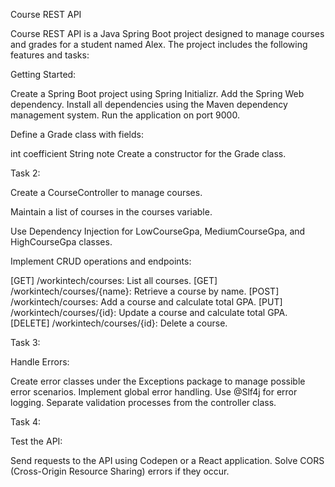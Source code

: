 Course REST API

Course REST API is a Java Spring Boot project designed to manage courses and grades for a student named Alex. The project includes the following features and tasks:

Getting Started:

Create a Spring Boot project using Spring Initializr.
Add the Spring Web dependency.
Install all dependencies using the Maven dependency management system.
Run the application on port 9000.

Define a Grade class with fields:

int coefficient
String note
Create a constructor for the Grade class.

Task 2:

Create a CourseController to manage courses.

Maintain a list of courses in the courses variable.

Use Dependency Injection for LowCourseGpa, MediumCourseGpa, and HighCourseGpa classes.

Implement CRUD operations and endpoints:

[GET] /workintech/courses: List all courses.
[GET] /workintech/courses/{name}: Retrieve a course by name.
[POST] /workintech/courses: Add a course and calculate total GPA.
[PUT] /workintech/courses/{id}: Update a course and calculate total GPA.
[DELETE] /workintech/courses/{id}: Delete a course.

Task 3:

Handle Errors:

Create error classes under the Exceptions package to manage possible error scenarios.
Implement global error handling.
Use @Slf4j for error logging.
Separate validation processes from the controller class.

Task 4:

Test the API:

Send requests to the API using Codepen or a React application.
Solve CORS (Cross-Origin Resource Sharing) errors if they occur.
